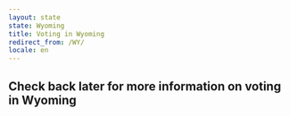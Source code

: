 ```yaml
---
layout: state
state: Wyoming
title: Voting in Wyoming
redirect_from: /WY/
locale: en
---
```


## Check back later for more information on voting in Wyoming
